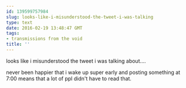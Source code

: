 ```yaml
---
id: 139599757984
slug: looks-like-i-misunderstood-the-tweet-i-was-talking
type: text
date: 2016-02-19 13:48:47 GMT
tags:
- transmissions from the void
title: ''
---
```


looks like i misunderstood the tweet i was talking about....

never been happier that i wake up super early and posting something at 7:00 means that a lot of ppl didn't have to read that.